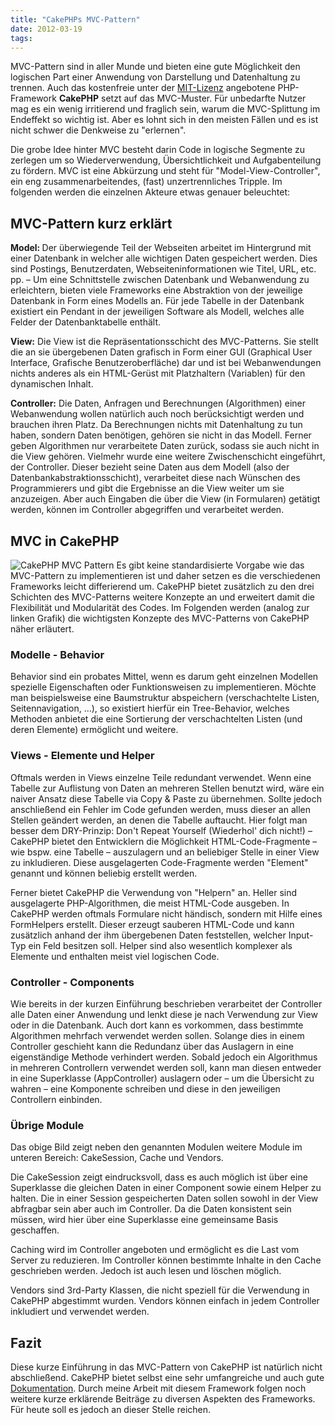 ```yaml
---
title: "CakePHPs MVC-Pattern"
date: 2012-03-19
tags:
---
```

MVC-Pattern sind in aller Munde und bieten eine gute Möglichkeit den logischen Part einer Anwendung von Darstellung und Datenhaltung zu trennen. Auch das kostenfreie unter der <a href="http://de.wikipedia.org/wiki/MIT-Lizenz" target="_blank">MIT-Lizenz</a> angebotene PHP-Framework <strong>CakePHP</strong> setzt auf das MVC-Muster. Für unbedarfte Nutzer mag es ein wenig irritierend und fraglich sein, warum die MVC-Splittung im Endeffekt so wichtig ist. Aber es lohnt sich in den meisten Fällen und es ist nicht schwer die Denkweise zu "erlernen".

<!--more-->Die grobe Idee hinter MVC besteht darin Code in logische Segmente zu zerlegen um so Wiederverwendung, Übersichtlichkeit und Aufgabenteilung zu fördern. MVC ist eine Abkürzung und steht für "Model-View-Controller", ein eng zusammenarbeitendes, (fast) unzertrennliches Tripple. Im folgenden werden die einzelnen Akteure etwas genauer beleuchtet:
## MVC-Pattern kurz erklärt
<strong>Model: </strong>Der überwiegende Teil der Webseiten arbeitet im Hintergrund mit einer Datenbank in welcher alle wichtigen Daten gespeichert werden. Dies sind Postings, Benutzerdaten, Webseiteninformationen wie Titel, URL, etc. pp. – Um eine Schnittstelle zwischen Datenbank und Webanwendung zu erleichtern, bieten viele Frameworks eine Abstraktion von der jeweilige Datenbank in Form eines Modells an. Für jede Tabelle in der Datenbank existiert ein Pendant in der jeweiligen Software als Modell, welches alle Felder der Datenbanktabelle enthält.

<strong>View:</strong> Die View ist die Repräsentationsschicht des MVC-Patterns. Sie stellt die an sie übergebenen Daten grafisch in Form einer GUI (Graphical User Interface, Grafische Benutzeroberfläche) dar und ist bei Webanwendungen nichts anderes als ein HTML-Gerüst mit Platzhaltern (Variablen) für den dynamischen Inhalt.

<strong>Controller:</strong> Die Daten, Anfragen und Berechnungen (Algorithmen) einer Webanwendung wollen natürlich auch noch berücksichtigt werden und brauchen ihren Platz. Da Berechnungen nichts mit Datenhaltung zu tun haben, sondern Daten benötigen, gehören sie nicht in das Modell. Ferner geben Algorithmen nur verarbeitete Daten zurück, sodass sie auch nicht in die View gehören. Vielmehr wurde eine weitere Zwischenschicht eingeführt, der Controller. Dieser bezieht seine Daten aus dem Modell (also der Datenbankabstraktionsschicht), verarbeitet diese nach Wünschen des Programmierers und gibt die Ergebnisse an die View weiter um sie anzuzeigen. Aber auch Eingaben die über die View (in Formularen) getätigt werden, können im Controller abgegriffen und verarbeitet werden.
## MVC in CakePHP
![CakePHP MVC Pattern](CakePHP_MVC.png)
Es gibt keine standardisierte Vorgabe wie das MVC-Pattern zu implementieren ist und daher setzen es die verschiedenen Frameworks leicht differierend um. CakePHP bietet zusätzlich zu den drei Schichten des MVC-Patterns weitere Konzepte an und erweitert damit die Flexibilität und Modularität des Codes. Im Folgenden werden (analog zur linken Grafik) die wichtigsten Konzepte des MVC-Patterns von CakePHP näher erläutert.

### Modelle - Behavior
Behavior sind ein probates Mittel, wenn es darum geht einzelnen Modellen spezielle Eigenschaften oder Funktionsweisen zu implementieren. Möchte man beispielsweise eine Baumstruktur abspeichern (verschachtelte Listen, Seitennavigation, ...), so existiert hierfür ein Tree-Behavior, welches Methoden anbietet die eine Sortierung der verschachtelten Listen (und deren Elemente) ermöglicht und weitere.

### Views - Elemente und Helper
Oftmals werden in Views einzelne Teile redundant verwendet. Wenn eine Tabelle zur Auflistung von Daten an mehreren Stellen benutzt wird, wäre ein naiver Ansatz diese Tabelle via Copy &amp; Paste zu übernehmen. Sollte jedoch anschließend ein Fehler im Code gefunden werden, muss dieser an allen Stellen geändert werden, an denen die Tabelle auftaucht. Hier folgt man besser dem DRY-Prinzip: Don't Repeat Yourself (Wiederhol' dich nicht!) – CakePHP bietet den Entwicklern die Möglichkeit HTML-Code-Fragmente – wie bspw. eine Tabelle – auszulagern und an beliebiger Stelle in einer View zu inkludieren. Diese ausgelagerten Code-Fragmente werden "Element" genannt und können beliebig erstellt werden.

Ferner bietet CakePHP die Verwendung von "Helpern" an. Heller sind ausgelagerte PHP-Algorithmen, die meist HTML-Code ausgeben. In CakePHP werden oftmals Formulare nicht händisch, sondern mit Hilfe eines FormHelpers erstellt. Dieser erzeugt sauberen HTML-Code und kann zusätzlich anhand der ihm übergebenen Daten feststellen, welcher Input-Typ ein Feld besitzen soll. Helper sind also wesentlich komplexer als Elemente und enthalten meist viel logischen Code.

### Controller - Components
Wie bereits in der kurzen Einführung beschrieben verarbeitet der Controller alle Daten einer Anwendung und lenkt diese je nach Verwendung zur View oder in die Datenbank. Auch dort kann es vorkommen, dass bestimmte Algorithmen mehrfach verwendet werden sollen. Solange dies in einem Controller geschieht kann die Redundanz über das Auslagern in eine eigenständige Methode verhindert werden. Sobald jedoch ein Algorithmus in mehreren Controllern verwendet werden soll, kann man diesen entweder in eine Superklasse (AppController) auslagern oder – um die Übersicht zu wahren – eine Komponente schreiben und diese in den jeweiligen Controllern einbinden.

### Übrige Module
Das obige Bild zeigt neben den genannten Modulen weitere Module im unteren Bereich: CakeSession, Cache und Vendors.

Die CakeSession zeigt eindrucksvoll, dass es auch möglich ist über eine Superklasse die gleichen Daten in einer Component sowie einem Helper zu halten. Die in einer Session gespeicherten Daten sollen sowohl in der View abfragbar sein aber auch im Controller. Da die Daten konsistent sein müssen, wird hier über eine Superklasse eine gemeinsame Basis geschaffen.

Caching wird im Controller angeboten und ermöglicht es die Last vom Server zu reduzieren. Im Controller können bestimmte Inhalte in den Cache geschrieben werden. Jedoch ist auch lesen und löschen möglich.

Vendors sind 3rd-Party Klassen, die nicht speziell für die Verwendung in CakePHP abgestimmt wurden. Vendors können einfach in jedem Controller inkludiert und verwendet werden.

## Fazit
Diese kurze Einführung in das MVC-Pattern von CakePHP ist natürlich nicht abschließend. CakePHP bietet selbst eine sehr umfangreiche und auch gute <a href="http://book.cakephp.org/" target="_blank">Dokumentation</a>. Durch meine Arbeit mit diesem Framework folgen noch weitere kurze erklärende Beiträge zu diversen Aspekten des Frameworks. Für heute soll es jedoch an dieser Stelle reichen.